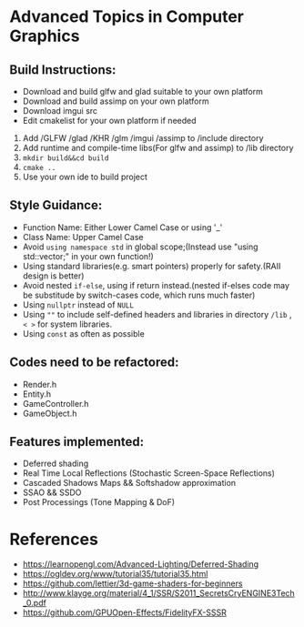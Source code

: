 # Advanced Topics in Computer Graphics
## Build Instructions:
* Download and build glfw and glad suitable to your own platform 
* Download and build assimp on your own platform
* Download imgui src
* Edit cmakelist for your own platform if needed
1. Add /GLFW /glad /KHR /glm /imgui /assimp to /include directory
2. Add runtime and compile-time libs(For glfw and assimp) to /lib directory
3. `mkdir build&&cd build`
4. `cmake ..`
5. Use your own ide to build project

## Style Guidance:
* Function Name: Either Lower Camel Case or using '_'
* Class Name: Upper Camel Case
* Avoid `using namespace std` in global scope;(Instead use "using std::vector;" in your own function!)
* Using standard libraries(e.g. smart pointers) properly for safety.(RAII design is better)
* Avoid nested `if-else`, using if return instead.(nested if-elses code may be substitude by switch-cases code, which runs much faster)
* Using `nullptr` instead of `NULL`
* Using `""` to include self-defined headers and libraries in directory `/lib` , `< >` for system libraries.
* Using `const` as often as possible

## Codes need to be refactored:
* Render.h
* Entity.h
* GameController.h
* GameObject.h

## Features implemented:
* Deferred shading
* Real Time Local Reflections (Stochastic Screen-Space Reflections)
* Cascaded Shadows Maps && Softshadow approximation
* SSAO && SSDO
* Post Processings (Tone Mapping & DoF)

# References
* https://learnopengl.com/Advanced-Lighting/Deferred-Shading
* https://ogldev.org/www/tutorial35/tutorial35.html
* https://github.com/lettier/3d-game-shaders-for-beginners
* http://www.klayge.org/material/4_1/SSR/S2011_SecretsCryENGINE3Tech_0.pdf
* https://github.com/GPUOpen-Effects/FidelityFX-SSSR
